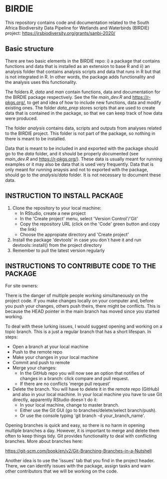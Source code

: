 # BIRDIE
This repository contains code and documentation related to the South Africa Biodiversity Data Pipeline for Wetlands and Waterbirds (BIRDIE) project: https://jrsbiodiversity.org/grants/sanbi-2020/

## Basic structure
There are two basic elements in the BIRDIE repo: i) a package that contains functions and data that is installed as an extension to base R and ii) an analysis folder that contains analysis scripts and data that runs in R but that is not integrated in R. In other words, the package adds functionality and the analysis uses this functionality.

The folders *R*, *data* and *man* contain functions, data and documentation for the BIRDIE package respectively. See the file *main_dev.R* and https://r-pkgs.org/, to get and idea of how to include new functions, data and modify existing ones. The folder *data_prep* stores scripts that are used to create data that is contained in the package, so that we can keep track of how data were produced.

The folder *analysis* contains data, scripts and outputs from analyses related to the BIRDIE project. This folder is not part of the package, so nothing in there is meant to be installed.

Data that is meant to be included in and exported with the package should go to the *data* folder, and it should be properly documented (see *main_dev.R* and https://r-pkgs.org/). These data is usually meant for running examples or it may also be data that is used very frequently. Data that is only meant for running anaysis and not to exported with the package, should go to the *analysis/data* folder. It is not necessary to document these data.

## INSTRUCTION TO INSTALL PACKAGE

1. Clone the repository to your local machine:
   - In RStudio, create a new project
   - In the 'Create project' menu, select 'Version Control'/'Git'
   - Copy the repository URL (click on the 'Code' green button and copy the link)
   - Choose the appropiate directory and 'Create project'
2. Install the package 'devtools' in case you don´t have it and run devtools::install() from the project directory
3. Remember to pull the latest version regularly

## INSTRUCTIONS TO CONTRIBUTE CODE TO THE PACKAGE

For site owners:

There is the danger of multiple people working simultaneously on the project code. If you make changes locally on your computer and, before you push your changes, others push theirs, there might be conflicts. This is because the HEAD pointer in the main branch has moved since you started working. 

To deal with these lurking issues, I would suggest opening and working on a topic branch. This is a just a regular branch that has a short lifespan. In steps:

- Open a branch at your local machine
- Push to the remote repo
- Make your changes in your local machine
- Commit and push to remote
- Merge your changes:
  - In the GitHub repo you will now see an option that notifies of changes in a branch: click compare and pull request.
  - If there are no conflicts 'merge pull request'
- Delete the branch. You will have to delete it in the remote repo (GitHub) and also in your local machine. In your local machine you have to use Git directly, apparently RStudio doesn´t do it:
  - In your local machine, change to master branch.
  - Either use the Git GUI (go to branches/delete/select branch/push).
  - Or use the console typing 'git branch -d your_branch_name'.

Opening branches is quick and easy, so there is no harm in opening multiple branches a day. However, it is important to merge and delete them often to keep things tidy. Git provides functionality to deal with conflicting branches. More about branches here:

https://git-scm.com/book/en/v2/Git-Branching-Branches-in-a-Nutshell

Another idea is to use the 'issues' tab that you find in the project header. There, we can identify issues with the package, assign tasks and warn other contributors that we will be working on the code.

